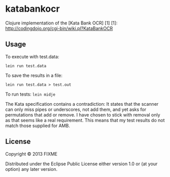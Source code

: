 # katabankocr

Clojure implementation of the [Kata Bank OCR] [1]
[1]: http://codingdojo.org/cgi-bin/wiki.pl?KataBankOCR


## Usage

To execute with test.data:

```lein run test.data```

To save the results in a file:

```lein run test.data > test.out```

To run tests:
```lein midje```

The Kata specification contains a contradiction:
It states that the scanner can only miss pipes or underscores, not add them, and yet asks for permutations that add or remove.
I have chosen to stick with removal only as that seems like a real requirement.
This means that my test results do not match those supplied for AMB.


## License

Copyright © 2013 FIXME

Distributed under the Eclipse Public License either version 1.0 or (at
your option) any later version.
